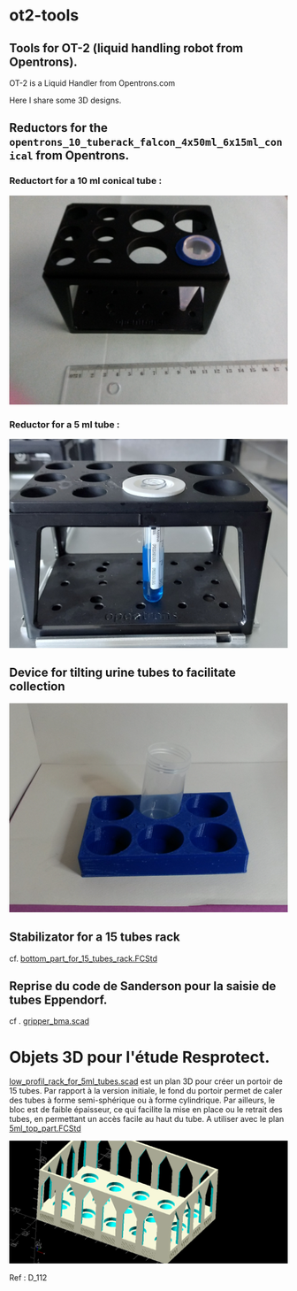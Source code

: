 # ot2-tools
## Tools for OT-2 (liquid handling robot from Opentrons).


OT-2 is a Liquid Handler from Opentrons.com

Here I share some 3D designs. 

## Reductors for the `opentrons_10_tuberack_falcon_4x50ml_6x15ml_conical` from Opentrons.
### Reductort for a 10 ml conical tube : 

![reductor_usage.jpg](labware%2Fimages%2Freductor_usage.jpg)

### Reductor for a 5 ml tube :

![reductor_on_it_rack.jpg](labware%2Fimages%2F4ml_vacuette_tube_reductor%2Freductor_on_it_rack.jpg)

## Device for tilting urine tubes to facilitate collection

![support_for_titled_vials_145728.jpg](labware%2Fimages%2Fsupport_for_titled_vials_145728.jpg)

## Stabilizator for a 15 tubes rack
cf. [bottom_part_for_15_tubes_rack.FCStd](labware/inferior_subpart_for_15_wells_rack/bottom_part_for_15_tubes_rack.FCStd)

## Reprise du code de Sanderson pour la saisie de tubes Eppendorf.
cf . [gripper_bma.scad](labware/pince_pour_tubes/pince1/gripper_bma.scad)

# Objets 3D pour l'étude Resprotect.
[low_profil_rack_for_5ml_tubes.scad](labware/low_profil_rack_for_5ml_tubes/low_profil_rack_for_5ml_tubes.scad) est un plan 3D pour créer un portoir de 15 tubes. Par rapport à la version initiale, le fond du portoir permet de caler des tubes à forme semi-sphérique ou à forme cylindrique. Par ailleurs, le bloc est de faible épaisseur, ce qui facilite la mise en place ou le retrait des tubes, en permettant un accès facile au haut du tube. A utiliser avec le plan [5ml_top_part.FCStd](labware/low_profil_rack_for_5ml_tubes/5ml_top_part.FCStd)

![low_profil_rack_for_5ml_tubes.png](labware/images/low_profil_rack_for_5ml_tubes.png)




Ref : D_112
